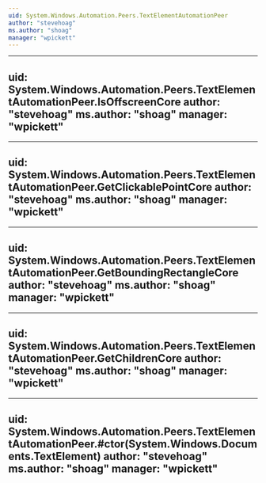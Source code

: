 ```yaml
---
uid: System.Windows.Automation.Peers.TextElementAutomationPeer
author: "stevehoag"
ms.author: "shoag"
manager: "wpickett"
---
```


---
uid: System.Windows.Automation.Peers.TextElementAutomationPeer.IsOffscreenCore
author: "stevehoag"
ms.author: "shoag"
manager: "wpickett"
---

---
uid: System.Windows.Automation.Peers.TextElementAutomationPeer.GetClickablePointCore
author: "stevehoag"
ms.author: "shoag"
manager: "wpickett"
---

---
uid: System.Windows.Automation.Peers.TextElementAutomationPeer.GetBoundingRectangleCore
author: "stevehoag"
ms.author: "shoag"
manager: "wpickett"
---

---
uid: System.Windows.Automation.Peers.TextElementAutomationPeer.GetChildrenCore
author: "stevehoag"
ms.author: "shoag"
manager: "wpickett"
---

---
uid: System.Windows.Automation.Peers.TextElementAutomationPeer.#ctor(System.Windows.Documents.TextElement)
author: "stevehoag"
ms.author: "shoag"
manager: "wpickett"
---
